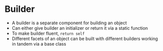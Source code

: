 # Builder
- A builder is a separate component for building an object
- Can either give builder an initializer or return it via a static function
- To make builder fluent, `return self`
- Different facets of an object can be built with different builders working in tandem via a base class